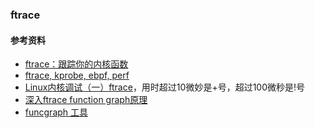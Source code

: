 ### ftrace

#### 参考资料
* [ftrace：跟踪你的内核函数](https://linux.cn/article-9273-1.html)
* [ftrace, kprobe, ebpf, perf](http://lastweek.io/notes/trace/)
* [Linux内核调试（一）ftrace](https://carlyleliu.github.io/2021/Linux%E5%86%85%E6%A0%B8%E8%B0%83%E8%AF%95%EF%BC%88%E4%B8%80%EF%BC%89ftrace/)，用时超过10微妙是+号，超过100微秒是!号
* [深入ftrace function graph原理](https://blog.csdn.net/u012489236/article/details/127838701)
* [funcgraph 工具](https://raw.githubusercontent.com/brendangregg/perf-tools/master/kernel/funcgraph)
